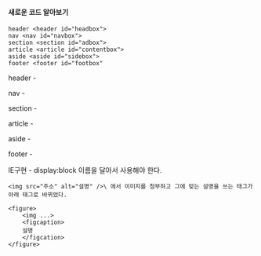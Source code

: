 #### 새로운 코드 알아보기

``` code
header <header id="headbox">
nav <nav id="navbox">
section <section id="adbox">
article <article id="contentbox">
aside <aside id="sidebox">
footer <footer id="footbox"
```



header -

nav -

section -

article -

aside -

footer - 

IE구현 - display:block 이름을 달아서 사용해야 한다.



```code
<img src="주소" alt="설명" />\ 에서 이미지를 첨부하고 그에 맞는 설명을 쓰는 태그가 아래 태그로 바뀌었다.

<figure>
	<img ...>
	<figcaption>
	설명
	</figcation>
</figure>
```

